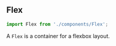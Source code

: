 ## Flex

```js
import Flex from './components/Flex';
```

<!-- STORY -->

A `Flex` is a container for a flexbox layout.
